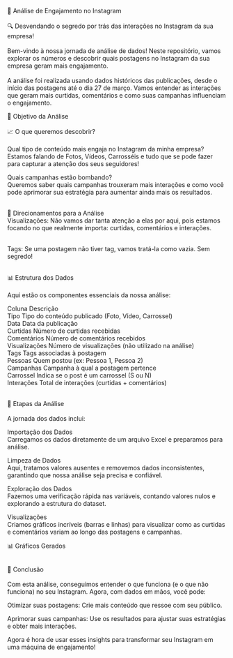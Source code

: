 📸 Análise de Engajamento no Instagram <br><br>
🔍 Desvendando o segredo por trás das interações no Instagram da sua empresa!<br><br>
Bem-vindo à nossa jornada de análise de dados! Neste repositório, vamos explorar os números e descobrir quais postagens no Instagram da sua empresa geram mais engajamento. <br><br>A análise foi realizada usando dados históricos das publicações, desde o início das postagens até o dia 27 de março. Vamos entender as interações que geram mais curtidas, comentários e como suas campanhas influenciam o engajamento.

🚀 Objetivo da Análise<br><br>
📈 O que queremos descobrir?<br><br>
Qual tipo de conteúdo mais engaja no Instagram da minha empresa?<br>
Estamos falando de Fotos, Vídeos, Carrosséis e tudo que se pode fazer para capturar a atenção dos seus seguidores!<br>

Quais campanhas estão bombando?<br>
Queremos saber quais campanhas trouxeram mais interações e como você pode aprimorar sua estratégia para aumentar ainda mais os resultados.<br><br>

🧐 Direcionamentos para a Análise<br>
Visualizações: Não vamos dar tanta atenção a elas por aqui, pois estamos focando no que realmente importa: curtidas, comentários e interações.<br><br>

Tags: Se uma postagem não tiver tag, vamos tratá-la como vazia. Sem segredo!<br><br>

📊 Estrutura dos Dados<br><br>
Aqui estão os componentes essenciais da nossa análise:<br>

Coluna	Descrição<br>
Tipo	Tipo do conteúdo publicado (Foto, Vídeo, Carrossel)<br>
Data	Data da publicação<br>
Curtidas	Número de curtidas recebidas<br>
Comentários	Número de comentários recebidos<br>
Visualizações	Número de visualizações (não utilizado na análise)<br>
Tags	Tags associadas à postagem<br>
Pessoas	Quem postou (ex: Pessoa 1, Pessoa 2)<br>
Campanhas	Campanha à qual a postagem pertence<br>
Carrossel	Indica se o post é um carrossel (S ou N)<br>
Interações	Total de interações (curtidas + comentários)<br><br>

🧹 Etapas da Análise<br><br>
A jornada dos dados inclui:<br>

Importação dos Dados<br>
Carregamos os dados diretamente de um arquivo Excel e preparamos para análise.<br>

Limpeza de Dados<br>
Aqui, tratamos valores ausentes e removemos dados inconsistentes, garantindo que nossa análise seja precisa e confiável.<br>

Exploração dos Dados<br>
Fazemos uma verificação rápida nas variáveis, contando valores nulos e explorando a estrutura do dataset.<br>

Visualizações<br>
Criamos gráficos incríveis (barras e linhas) para visualizar como as curtidas e comentários variam ao longo das postagens e campanhas.<br>

📊 Gráficos Gerados<br><br>


🔮 Conclusão<br><br>
Com esta análise, conseguimos entender o que funciona (e o que não funciona) no seu Instagram. Agora, com dados em mãos, você pode:<br>

Otimizar suas postagens: Crie mais conteúdo que ressoe com seu público.<br>

Aprimorar suas campanhas: Use os resultados para ajustar suas estratégias e obter mais interações.<br>

Agora é hora de usar esses insights para transformar seu Instagram em uma máquina de engajamento!<br><br>
